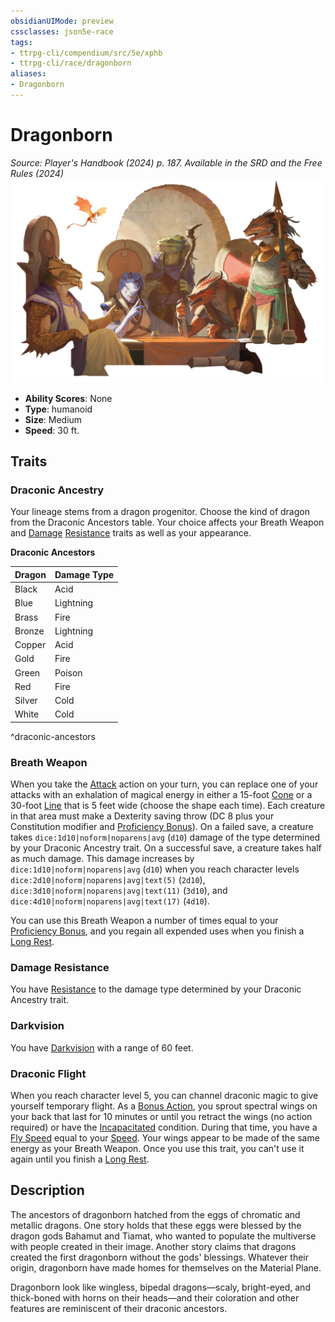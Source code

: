 ```yaml
---
obsidianUIMode: preview
cssclasses: json5e-race
tags:
- ttrpg-cli/compendium/src/5e/xphb
- ttrpg-cli/race/dragonborn
aliases:
- Dragonborn
---
```

# Dragonborn
*Source: Player's Handbook (2024) p. 187. Available in the <span title='Systems Reference Document (5.2)'>SRD</span> and the Free Rules (2024)*  
![](Інструменти%20ДМ/CLI/races/img/dragonborn.webp#right)

- **Ability Scores**: None
- **Type**: humanoid
- **Size**: Medium
- **Speed**: 30 ft.

## Traits

### Draconic Ancestry

Your lineage stems from a dragon progenitor. Choose the kind of dragon from the Draconic Ancestors table. Your choice affects your Breath Weapon and [Damage](Інструменти%20ДМ/CLI/rules/variant-rules/damage-xphb.md) [Resistance](Інструменти%20ДМ/CLI/rules/variant-rules/resistance-xphb.md) traits as well as your appearance.

**Draconic Ancestors**

| Dragon | Damage Type |
|--------|-------------|
| Black | Acid |
| Blue | Lightning |
| Brass | Fire |
| Bronze | Lightning |
| Copper | Acid |
| Gold | Fire |
| Green | Poison |
| Red | Fire |
| Silver | Cold |
| White | Cold |
^draconic-ancestors

### Breath Weapon

When you take the [Attack](Інструменти%20ДМ/CLI/rules/actions.md#Attack) action on your turn, you can replace one of your attacks with an exhalation of magical energy in either a 15-foot [Cone](Інструменти%20ДМ/CLI/rules/variant-rules/cone-area-of-effect-xphb.md) or a 30-foot [Line](Інструменти%20ДМ/CLI/rules/variant-rules/line-area-of-effect-xphb.md) that is 5 feet wide (choose the shape each time). Each creature in that area must make a Dexterity saving throw (DC 8 plus your Constitution modifier and [Proficiency Bonus](Інструменти%20ДМ/CLI/rules/variant-rules/proficiency-xphb.md)). On a failed save, a creature takes `dice:1d10|noform|noparens|avg` (`d10`) damage of the type determined by your Draconic Ancestry trait. On a successful save, a creature takes half as much damage. This damage increases by `dice:1d10|noform|noparens|avg` (`d10`) when you reach character levels `dice:2d10|noform|noparens|avg|text(5)` (`2d10`), `dice:3d10|noform|noparens|avg|text(11)` (`3d10`), and `dice:4d10|noform|noparens|avg|text(17)` (`4d10`).

You can use this Breath Weapon a number of times equal to your [Proficiency Bonus](Інструменти%20ДМ/CLI/rules/variant-rules/proficiency-xphb.md), and you regain all expended uses when you finish a [Long Rest](Інструменти%20ДМ/CLI/rules/variant-rules/long-rest-xphb.md).

### Damage Resistance

You have [Resistance](Інструменти%20ДМ/CLI/rules/variant-rules/resistance-xphb.md) to the damage type determined by your Draconic Ancestry trait.

### Darkvision

You have [Darkvision](Інструменти%20ДМ/CLI/rules/senses.md#Darkvision) with a range of 60 feet.

### Draconic Flight

When you reach character level 5, you can channel draconic magic to give yourself temporary flight. As a [Bonus Action](Інструменти%20ДМ/CLI/rules/variant-rules/bonus-action-xphb.md), you sprout spectral wings on your back that last for 10 minutes or until you retract the wings (no action required) or have the [Incapacitated](Інструменти%20ДМ/CLI/rules/conditions.md#Incapacitated) condition. During that time, you have a [Fly Speed](Інструменти%20ДМ/CLI/rules/variant-rules/fly-speed-xphb.md) equal to your [Speed](Інструменти%20ДМ/CLI/rules/variant-rules/speed-xphb.md). Your wings appear to be made of the same energy as your Breath Weapon. Once you use this trait, you can't use it again until you finish a [Long Rest](Інструменти%20ДМ/CLI/rules/variant-rules/long-rest-xphb.md).

## Description

The ancestors of dragonborn hatched from the eggs of chromatic and metallic dragons. One story holds that these eggs were blessed by the dragon gods Bahamut and Tiamat, who wanted to populate the multiverse with people created in their image. Another story claims that dragons created the first dragonborn without the gods' blessings. Whatever their origin, dragonborn have made homes for themselves on the Material Plane.

Dragonborn look like wingless, bipedal dragons—scaly, bright-eyed, and thick-boned with horns on their heads—and their coloration and other features are reminiscent of their draconic ancestors.